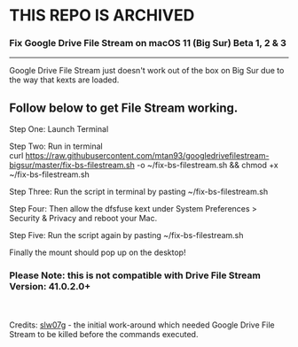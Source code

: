 # THIS REPO IS ARCHIVED

### Fix Google Drive File Stream on macOS 11 (Big Sur) Beta 1, 2 & 3 
----
Google Drive File Stream just doesn't work out of the box on Big Sur due to the way that kexts are loaded.

Follow below to get File Stream working.
----

Step One: Launch Terminal<br>

Step Two: Run in terminal<br>
curl https://raw.githubusercontent.com/mtan93/googledrivefilestream-bigsur/master/fix-bs-filestream.sh -o ~/fix-bs-filestream.sh && chmod +x ~/fix-bs-filestream.sh

Step Three: Run the script in terminal by pasting ~/fix-bs-filestream.sh<br>

Step Four: Then allow the dfsfuse kext under System Preferences > Security & Privacy and reboot your Mac. <br>

Step Five: Run the script again by pasting ~/fix-bs-filestream.sh<br>

Finally the mount should pop up on the desktop!<br>

### Please Note: this is not compatible with Drive File Stream Version: 41.0.2.0+ 

<br><br>
Credits: <a href="https://github.com/slw07g/googledrive-patch" target="_blank">slw07g</a> - the initial work-around which needed Google Drive File Stream to be killed before the commands executed. 
